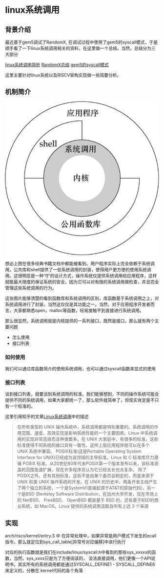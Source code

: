 # linux系统调用

## 背景介绍

最近基于gem5调试了RandomX, 在调试过程中使用了gem5的syscall模式，于是顺手看了一下linux系统调用相关的资料，在这里做一个总结。当然，总结分为三大部分

[linux系统调用简析](syscall.md)
[RandomX总结](../randomx.md)
[gem5的syscall模式](../simulator/gem5-se.md)

这里主要针对linux系统以及RISCV架构实现做一些简要分析。

## 机制简介

![syscall](../imgs/syscall.png)

想必上图在很多经典书籍文档中都能被看到。用户程序实际上完全依赖于系统调用。公共库和shell提供了一些系统调用的封装，使得用户更方便的使用系统调用。这很明显是一种‘守’的设计方式，操作系统仅提供系统调用给应用程序，这样就能最大限度的保证系统的安全，因为它可以对有限的系统调用做检查，并且完全管理这些系统调用的行为。

这张图片能够清楚的看到函数库和系统调用的区别，库函数基于系统调用之上，对系统调用进行了封装，当然这仅仅是其功能之一。当然，对于应用程序开发者而言，大家都熟悉open，malloc等函数，轻易接触不到直接进行系统调用。

那么很显然，系统调用就是内核提供的一系列接口，既然是接口，那么就有两个主要问题

- 怎么使用
- 接口列表

### 如何使用

我们可以通过库函数简介的使用系统调用，也可以通过syscall函数来显式的使用

### 接口列表

谈到接口列表，就要谈到系统调用的标准。我们能够想到，不同的操作系统可能会提供不同的系统调用，如果大家都统一了，那么软件就简单了，但现实肯定是不只有一个标准的。

这里引用知乎的文章[Linux系统调用](https://zhuanlan.zhihu.com/p/94778760)中的描述

> 在所有类型的 UNIX 操作系统中，系统调用都是特别重要的。系统调用的作用范围、速度、高效实现是影响系统性能的一个主要因素。Linux 中系统调用的实现非常高效而且种类繁多。在 UNIX 大家庭中，有很多的标准，这些标准使得不同系统的接口具有一致性。这样上层应用程序就可以在多个 UNIX 系统中兼容。
> POSIX标准(这是Portable Operating System Interface for UNIX)已经成为该领域的主导标准。Linux 和 C 标准库尽力遵循 POSIX 标准。从20世纪80年代末POSIX第一个版本发布以来，该标准涵盖的范围急速扩展，现在许多程序员认为它已经太长也太复杂。
> 除了POSIX之外，还有其他标准，这些不是由某个委员会制定的，而是来源于 UNIX 和类 UNIX 操作系统的开发。在 UNIX 的历史中，两条开发主线产生了两个独立的系统，一个是SystemV(直接起源于AT&T的原始代码)，另一个是BSD (Berkeley Software Distribution，在加州大学开发，现在市场上的 NetBSD、 FreeBSD、 OpenBSD 都是基于 BSD 的，还有基于BSD的商业系统，如 MacOS。Linux 提供的系统调用汲取自所有上述 3 个来源

## 实现

arch/riscv/kernel/entry.S 中
在异常处理中，如果异常是用户模式下发生的ecall指令，那么就定位到sys_call_table[异常号对应偏移]中进行执行

对应的执行函数就是我们在include/linux/syscall.h中看到的那些sys_xxxxx的函数，当然，sys_xxxx只是为了方便阅读的，
没法直接调用，他们更像一个API说明书，其实所有的系统调用都是通过SYSCALL_DEFINE1 - SYSCALL_DEFINE6来定义的，分散在
kernel代码的各个角落
